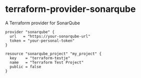 # terraform-provider-sonarqube

A Terraform provider for SonarQube


```hcl
provider "sonarqube" {
  url   = "https://your-sonarqube-url"
  token = "your-personal-token"
}

resource "sonarqube_project" "my_project" {
  key    = "terraform-testje"
  name   = "Terraform Test Project"
  public = false
}
```
